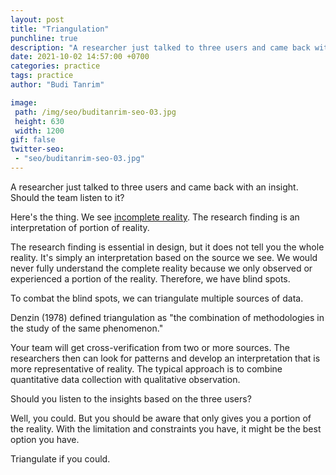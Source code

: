 ```yaml
---
layout: post
title: "Triangulation"
punchline: true
description: "A researcher just talked to three users and came back with an insight. Should the team listen to it?"
date: 2021-10-02 14:57:00 +0700
categories: practice
tags: practice
author: "Budi Tanrim"

image:
 path: /img/seo/buditanrim-seo-03.jpg
 height: 630
 width: 1200
gif: false
twitter-seo: 
 - "seo/buditanrim-seo-03.jpg"
---
```


A researcher just talked to three users and came back with an insight. Should the team listen to it?

Here's the thing. We see [incomplete reality][1]. The research finding is an interpretation of portion of reality. 

The research finding is essential in design, but it does not tell you the whole reality. It's simply an interpretation based on the source we see. We would never fully understand the complete reality because we only observed or experienced a portion of the reality. Therefore, we have blind spots.

To combat the blind spots, we can triangulate multiple sources of data.

Denzin (1978) defined triangulation as "the combination of methodologies in the study of the same phenomenon."

Your team will get cross-verification from two or more sources. The researchers then can look for patterns and develop an interpretation that is more representative of reality. The typical approach is to combine quantitative data collection with qualitative observation.

Should you listen to the insights based on the three users?

Well, you could. But you should be aware that only gives you a portion of the reality. With the limitation and constraints you have, it might be the best option you have. 

Triangulate if you could.

[1]: https://buditanrim.co/2021-06-30-incomplete-reality